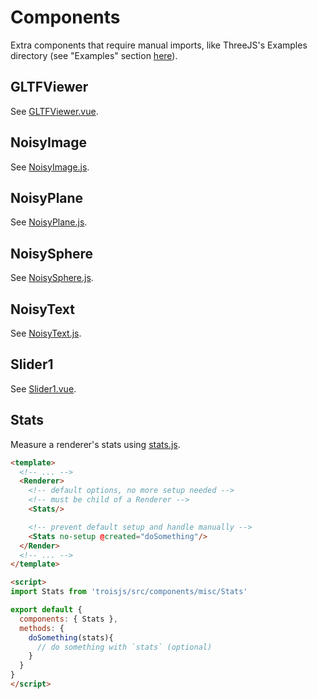 # Components

Extra components that require manual imports, like ThreeJS's Examples directory (see "Examples" section [here](https://threejs.org/docs/#manual/en/introduction/Installation)).

## GLTFViewer

See [GLTFViewer.vue](https://github.com/troisjs/trois/blob/master/src/components/viewers/GLTFViewer.vue).

## NoisyImage

See [NoisyImage.js](https://github.com/troisjs/trois/blob/master/src/components/noisy/NoisyImage.js).

## NoisyPlane

See [NoisyPlane.js](https://github.com/troisjs/trois/blob/master/src/components/noisy/NoisyPlane.js).

## NoisySphere

See [NoisySphere.js](https://github.com/troisjs/trois/blob/master/src/components/noisy/NoisySphere.js).

## NoisyText

See [NoisyText.js](https://github.com/troisjs/trois/blob/master/src/components/noisy/NoisyText.js).

## Slider1

See [Slider1.vue](https://github.com/troisjs/trois/blob/master/src/components/sliders/Slider1.vue).

## Stats

Measure a renderer's stats using [stats.js](https://github.com/mrdoob/stats.js/).

```html
<template>
  <!-- ... -->
  <Renderer>
    <!-- default options, no more setup needed -->
    <!-- must be child of a Renderer -->
    <Stats/>

    <!-- prevent default setup and handle manually -->
    <Stats no-setup @created="doSomething"/>
  </Render>
  <!-- ... -->
</template>

<script>
import Stats from 'troisjs/src/components/misc/Stats'

export default {
  components: { Stats },
  methods: {
    doSomething(stats){
      // do something with `stats` (optional)
    }
  }
}
</script>
```